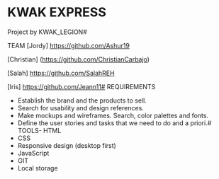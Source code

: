 # KWAK EXPRESS
Project by KWAK_LEGION# 

TEAM
[Jordy] https://github.com/Ashur19

[Christian] (https://github.com/ChristianCarbajo)

[Salah] https://github.com/SalahREH

[Iris] https://github.com/Jeann11# REQUIREMENTS

- Establish the brand and the products to sell.
- Search for usability and design references.
- Make mockups and wireframes. Search, color palettes and fonts.
- Define the user stories and tasks that we need to do and a priori.# TOOLS- HTML
- CSS
- Responsive design (desktop first)
- JavaScript
- GIT
- Local storage
